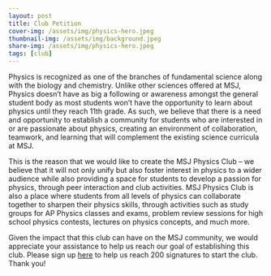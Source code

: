 ```yaml
---
layout: post
title: Club Petition
cover-img: /assets/img/physics-hero.jpeg
thumbnail-img: /assets/img/background.jpeg
share-img: /assets/img/physics-hero.jpeg
tags: [club]
---
```


Physics is recognized as one of the branches of fundamental science along with the biology and chemistry. Unlike other sciences offered at MSJ, Physics doesn’t
have as big a following or awareness amongst the general student body as most students won’t have the opportunity to learn about physics until they reach 11th grade. As such, we believe that there is a need and opportunity to establish a community for students who are interested in or are passionate about physics,
creating an environment of collaboration, teamwork, and learning that will complement the existing science curricula at MSJ.

This is the reason that we would like to create the MSJ Physics Club – we believe that it will not only unify but also foster interest in physics to a wider audience while also providing a space for students to develop a passion for physics, through peer interaction and club activities. MSJ Physics Club is also a place where students from all levels of physics can collaborate together to sharpen their physics skills, through activities such as study groups for AP Physics classes and exams, problem review sessions for high school physics contests, lectures on physics concepts, and much more.

Given the impact that this club can have on the MSJ community, we would appreciate your assistance to help us reach our goal of establishing this club.
Please sign up [here](https://forms.gle/jMftTfoKx9xsUSmPA) to help us reach 200 signatures to start the club. Thank you!

